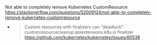 
Not able to completely remove Kubernetes CustomResource https://stackoverflow.com/questions/52009124/not-able-to-completely-remove-kubernetes-customresource
- > Custom resources with finalizers can "deadlock" customresourcecleanup.apiextensions.k8s.io finalizer https://github.com/kubernetes/kubernetes/issues/60538
